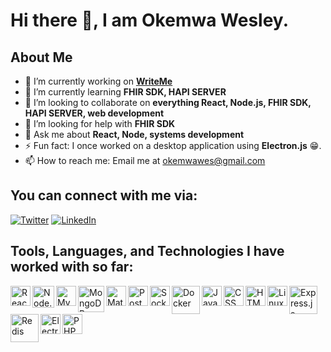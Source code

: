 # Hi there 👋, I am Okemwa Wesley.

## About Me
- 🔭 I’m currently working on **[WriteMe](https://github.com/1wes/WriteMe)**
- 🌱 I’m currently learning **FHIR SDK, HAPI SERVER**
- 👯 I’m looking to collaborate on **everything React, Node.js, FHIR SDK, HAPI SERVER, web development**
- 🤝 I’m looking for help with **FHIR SDK**
- 💬 Ask me about **React, Node, systems development**
- ⚡ Fun fact: I once worked on a desktop application using **Electron.js** 😁.
- 📫 How to reach me: Email me at [okemwawes@gmail.com](mailto:okemwawes@gmail.com)

## You can connect with me via:
[![Twitter](https://img.shields.io/badge/-Twitter-1DA1F2?style=flat-square&logo=twitter&logoColor=white)](https://twitter.com/okemwa_wes)
[![LinkedIn](https://img.shields.io/badge/-LinkedIn-0077B5?style=flat-square&logo=linkedin&logoColor=white)](https://linkedin.com/in/okemwa-wes)

## Tools, Languages, and Technologies I have worked with so far:

[<img align="left" alt="React" width="32px" src="https://cdn.worldvectorlogo.com/logos/react.svg" />](https://reactjs.org/)
[<img align="left" alt="Node.js" width="35px" src="https://cdn.worldvectorlogo.com/logos/nodejs-icon.svg" />](https://nodejs.org/)
[<img align="left" alt="MySQL" width="32px" src="https://cdn.worldvectorlogo.com/logos/mysql-6.svg" />](https://www.mysql.com/)
[<img align="left" alt="MongoDB" width="42px" src="https://cdn.worldvectorlogo.com/logos/mongodb-icon-1.svg" />](https://www.mongodb.com/)
[<img align="left" alt="Material-UI" width="32px" src="https://cdn.worldvectorlogo.com/logos/material-ui-1.svg" />](https://material-ui.com/)
[<img align="left" alt="Postman" width="32px" src="https://cdn.worldvectorlogo.com/logos/postman.svg" />](https://seeklogo.com/vector-logo/412593/postman)
[<img align="left" alt="Socket.IO" width="32px" src="https://cdn.worldvectorlogo.com/logos/socket-io.svg" />](https://socket.io/)
[<img align="left" alt="Docker" width="45px" src="https://cdn.worldvectorlogo.com/logos/docker.svg" />](https://www.docker.com/)
[<img align="left" alt="JavaScript" width="32px" src="https://cdn.worldvectorlogo.com/logos/javascript.svg" />](https://developer.mozilla.org/en-US/docs/Web/JavaScript)
[<img align="left" alt="CSS" width="32px" src="https://cdn.worldvectorlogo.com/logos/css-3.svg" />](https://developer.mozilla.org/en-US/docs/Web/CSS)
[<img align="left" alt="HTML" width="32px" src="https://cdn.worldvectorlogo.com/logos/html5.svg" />](https://developer.mozilla.org/en-US/docs/Web/HTML)
[<img align="left" alt="Linux" width="32px" src="https://cdn.worldvectorlogo.com/logos/linux-tux.svg" />](https://www.linux.org/)
[<img align="left" alt="Express.js" width="45px" src="https://cdn.worldvectorlogo.com/logos/express-109.svg" />](https://expressjs.com/)
[<img align="left" alt="Redis" width="45px" src="https://cdn.worldvectorlogo.com/logos/redis.svg" />](https://redis.io/)
[<img align="left" alt="Electron" width="32px" src="https://cdn.worldvectorlogo.com/logos/electron.svg" />](https://www.electronjs.org/)
[<img align="left" alt="PHP" width="32px" src="https://cdn.worldvectorlogo.com/logos/php-1.svg" />](https://www.php.net/)






<!--
**1wes/1wes** is a ✨ _special_ ✨ repository because its `README.md` (this file) appears on your GitHub profile.

Here are some ideas to get you started:

- 🔭 I’m currently working on ...
- 🌱 I’m currently learning ...
- 👯 I’m looking to collaborate on ...
- 🤔 I’m looking for help with ...
- 💬 Ask me about ...
- 📫 How to reach me: ...
- 😄 Pronouns: ...
- ⚡ Fun fact: ...
-->
